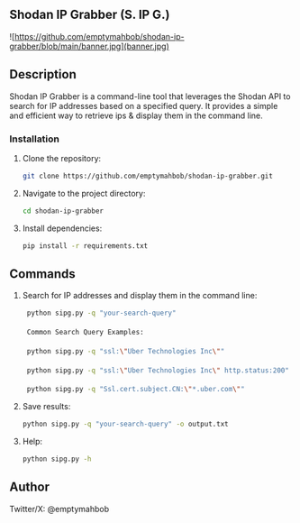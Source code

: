 ## Shodan IP Grabber (S. IP G.)

![https://github.com/emptymahbob/shodan-ip-grabber/blob/main/banner.jpg](banner.jpg)

## Description

Shodan IP Grabber is a command-line tool that leverages the Shodan API to search for IP addresses based on a specified query. It provides a simple and efficient way to retrieve ips & display them in the command line.

### Installation

1. Clone the repository:

   ```bash
   git clone https://github.com/emptymahbob/shodan-ip-grabber.git

2. Navigate to the project directory:

   ```bash
   cd shodan-ip-grabber

3. Install dependencies:

   ```bash
   pip install -r requirements.txt

## Commands

1. Search for IP addresses and display them in the command line:

    ```bash
     python sipg.py -q "your-search-query"
    
     Common Search Query Examples:

     python sipg.py -q "ssl:\"Uber Technologies Inc\""
  
     python sipg.py -q "ssl:\"Uber Technologies Inc\" http.status:200"
  
     python sipg.py -q "Ssl.cert.subject.CN:\"*.uber.com\""
    

2. Save results:

    ```bash
    python sipg.py -q "your-search-query" -o output.txt

3. Help:

    ```bash
    python sipg.py -h

## Author

Twitter/X: @emptymahbob 
